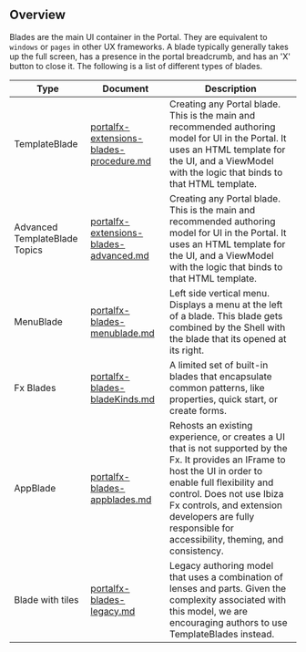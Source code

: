 
<a name="overview"></a>
## Overview

Blades are the main UI container in the Portal. They are equivalent to `windows` or `pages` in other UX frameworks.   A blade typically generally takes up the full screen, has a presence in the portal breadcrumb, and has an 'X' button to close it.
 The following is a list of different types of blades.

| Type | Document    | Description |
| ---- | ----------- | ----------- | 
| TemplateBlade | [portalfx-extensions-blades-procedure.md](portalfx-extensions-blades-procedure.md) | Creating any Portal blade. This is the main and recommended authoring model for UI in the Portal. It uses an HTML template for the UI, and a ViewModel with the logic that binds to that HTML template. | 
| Advanced TemplateBlade Topics | [portalfx-extensions-blades-advanced.md](portalfx-extensions-blades-advanced.md) | Creating any Portal blade. This is the main and recommended authoring model for UI in the Portal. It uses an HTML template for the UI, and a ViewModel with the logic that binds to that HTML template. | 
| MenuBlade | [portalfx-blades-menublade.md](portalfx-blades-menublade.md) | Left side vertical menu. Displays a menu at the left of a blade. This blade gets combined by the Shell with the blade that its opened at its right.|  
| Fx Blades |  [portalfx-blades-bladeKinds.md](portalfx-blades-bladeKinds.md) | A limited set of built-in blades that encapsulate common patterns, like properties, quick start, or create forms. | 
| AppBlade | [portalfx-blades-appblades.md](portalfx-blades-appblades.md) | Rehosts an existing experience, or creates a UI that is  not supported by the Fx. It provides an IFrame to host the UI in order to enable full flexibility and control. Does not use Ibiza Fx controls, and extension developers are fully responsible for accessibility, theming, and consistency. | 
| Blade with tiles |[portalfx-blades-legacy.md](portalfx-blades-legacy.md) |  Legacy authoring model that uses a combination of lenses and parts. Given the complexity associated with this model, we are encouraging authors to use TemplateBlades instead. | 
